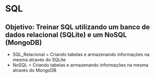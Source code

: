 # SQL

## Objetivo: Treinar SQL utilizando um banco de dados relacional (SQLite) e um NoSQL (MongoDB)

* SQL_Relacional = Criando tabelas e armazenando informações na mesma através do SQLite
* NoSQL = Criando tabelas e armazenando informações na mesma através do MongoDB
